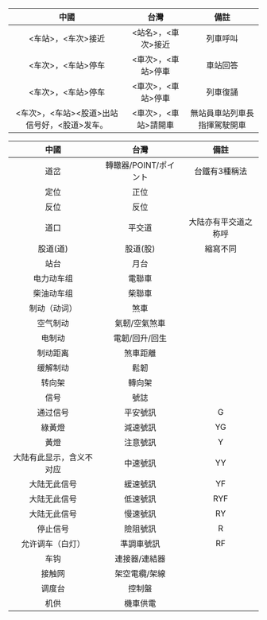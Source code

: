 | 中國 | 台灣 | 備註 |
| :--: | :--: | :--: |
|<车站>，<车次>接近 | <站名>，<車次>接近 | 列車呼叫 |
|<车次>，<车站>停车 | <車次>，<車站>停車 | 車站回答 |
|<车次>，<车站>停车 | <車次>，<車站>停車 | 列車復誦 |
|<车次>，<车站><股道>出站信号好，<股道>发车。 | <車次>，<車站>請開車 | 無站員車站列車長指揮駕駛開車 |

| 中國 | 台灣 | 備註 |
| :--: | :--: | :--: |
| 道岔 | 轉轍器/POINT/ポイント | 台鐵有3種稱法 |
| 定位 | 正位 | |
| 反位 | 反位 | |
|道口|平交道|大陆亦有平交道之称呼 |
|股道(道)|股道(股)| 縮寫不同 |
|站台|月台| |
|电力动车组|電聯車| |
|柴油动车组|柴聯車| |
|制动（动词）| 煞車 | |
|空气制动|氣軔/空氣煞車 | |
|电制动|電韌/回升/回生 | |
|制动距离|煞車距離 | |
|缓解制动|鬆韌 | |
|转向架|轉向架 | |
|信号| 號誌| |
|通过信号|平安號訊 |G |
|綠黃燈|減速號訊 |YG |
|黃燈|注意號訊 |Y |
|大陆有此显示，含义不对应|中速號訊|YY|
|大陆无此信号|緩速號訊|YF|
|大陆无此信号|低速號訊|RYF|
|大陆无此信号|慢速號訊|RY|
|停止信号| 險阻號訊|R |
|允许调车（白灯）|準調車號訊|RF|
|车钩|連接器/連結器 | |
|接触网| 架空電纜/架線| |
|调度台| 控制盤| |
|机供| 機車供電| |
